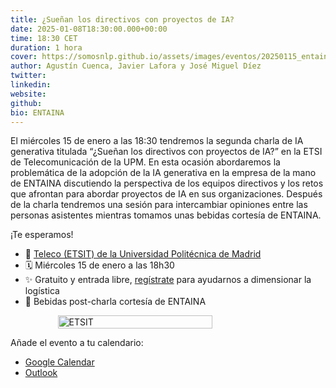 ```yaml
---
title: ¿Sueñan los directivos con proyectos de IA?
date: 2025-01-08T18:30:00.000+00:00
time: 18:30 CET
duration: 1 hora
cover: https://somosnlp.github.io/assets/images/eventos/20250115_entaina_directivos_ia.png
author: Agustín Cuenca, Javier Lafora y José Miguel Díez
twitter: 
linkedin:
website: 
github: 
bio: ENTAINA
---
```


El miércoles 15 de enero a las 18:30 tendremos la segunda charla de IA generativa titulada “¿Sueñan los directivos con proyectos de IA?” en la ETSI de Telecomunicación de la UPM. En esta ocasión abordaremos la problemática de la adopción de la IA generativa en la empresa de la mano de ENTAINA discutiendo la perspectiva de los equipos directivos y los retos que afrontan para abordar proyectos de IA en sus organizaciones. Después de la charla tendremos una sesión para intercambiar opiniones entre las personas asistentes mientras tomamos unas bebidas cortesía de ENTAINA.

¡Te esperamos!

- 📍 [Teleco (ETSIT) de la Universidad Politécnica de Madrid](https://www.google.com/maps/place/Escuela+T%C3%A9cnica+Superior+de+Ingenieros+de+Telecomunicaci%C3%B3n+(ETSIT)/@40.4525869,-3.7290088,17z/data=!3m2!4b1!5s0xd422834cc2fc4a7:0xf915825d9c92c1e4!4m6!3m5!1s0xd422834b7a8fb4d:0x2a3c66a12ada73f9!8m2!3d40.4525869!4d-3.7264339!16s%2Fg%2F1q5z77y5f!5m1!1e1?entry=ttu&g_ep=EgoyMDI1MDEwMi4wIKXMDSoASAFQAw%3D%3D)
- 🗓️ Miércoles 15 de enero a las 18h30
- ✨ Gratuito y entrada libre, [regístrate](https://docs.google.com/forms/d/e/1FAIpQLSca5XZ9J-RqyYe4o0gu5Ig-IBzRi4xElQm4QmHEh-H3HIK6FA/viewform) para ayudarnos a dimensionar la logística
- 🧃 Bebidas post-charla cortesía de ENTAINA

<div style="display: flex; justify-content: center;">
    <img src="https://somosnlp.github.io/assets/images/eventos/20250115_entaina_directivos_ia.png" alt="ETSIT" width="70%">
</div>

Añade el evento a tu calendario:
- [Google Calendar](https://calendar.google.com/calendar/u/0/r/eventedit?dates=20250115T173000Z/20250115T190000Z&details=Charla+de+IA&location=Madrid&text=%C2%BFSue%C3%B1an+los+Directivos+con+Proyectos+de+IA?)
- [Outlook](https://lnkd.in/d6hD7yPq)